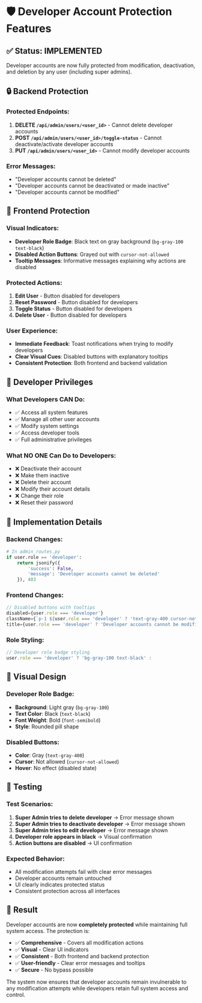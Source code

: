 # 🛡️ Developer Account Protection Features

## ✅ **Status: IMPLEMENTED**

Developer accounts are now fully protected from modification, deactivation, and deletion by any user (including super admins).

## 🔒 **Backend Protection**

### **Protected Endpoints:**
1. **DELETE `/api/admin/users/<user_id>`** - Cannot delete developer accounts
2. **POST `/api/admin/users/<user_id>/toggle-status`** - Cannot deactivate/activate developer accounts  
3. **PUT `/api/admin/users/<user_id>`** - Cannot modify developer accounts

### **Error Messages:**
- "Developer accounts cannot be deleted"
- "Developer accounts cannot be deactivated or made inactive"
- "Developer accounts cannot be modified"

## 🎨 **Frontend Protection**

### **Visual Indicators:**
- **Developer Role Badge**: Black text on gray background (`bg-gray-100 text-black`)
- **Disabled Action Buttons**: Grayed out with `cursor-not-allowed`
- **Tooltip Messages**: Informative messages explaining why actions are disabled

### **Protected Actions:**
1. **Edit User** - Button disabled for developers
2. **Reset Password** - Button disabled for developers
3. **Toggle Status** - Button disabled for developers
4. **Delete User** - Button disabled for developers

### **User Experience:**
- **Immediate Feedback**: Toast notifications when trying to modify developers
- **Clear Visual Cues**: Disabled buttons with explanatory tooltips
- **Consistent Protection**: Both frontend and backend validation

## 🎯 **Developer Privileges**

### **What Developers CAN Do:**
- ✅ Access all system features
- ✅ Manage all other user accounts
- ✅ Modify system settings
- ✅ Access developer tools
- ✅ Full administrative privileges

### **What NO ONE Can Do to Developers:**
- ❌ Deactivate their account
- ❌ Make them inactive
- ❌ Delete their account
- ❌ Modify their account details
- ❌ Change their role
- ❌ Reset their password

## 🔧 **Implementation Details**

### **Backend Changes:**
```python
# In admin_routes.py
if user.role == 'developer':
    return jsonify({
        'success': False,
        'message': 'Developer accounts cannot be deleted'
    }), 403
```

### **Frontend Changes:**
```jsx
// Disabled buttons with tooltips
disabled={user.role === 'developer'}
className={`p-1 ${user.role === 'developer' ? 'text-gray-400 cursor-not-allowed' : 'text-blue-600 hover:text-blue-900'}`}
title={user.role === 'developer' ? 'Developer accounts cannot be modified' : 'Edit User'}
```

### **Role Styling:**
```jsx
// Developer role badge styling
user.role === 'developer' ? 'bg-gray-100 text-black' :
```

## 🎨 **Visual Design**

### **Developer Role Badge:**
- **Background**: Light gray (`bg-gray-100`)
- **Text Color**: Black (`text-black`)
- **Font Weight**: Bold (`font-semibold`)
- **Style**: Rounded pill shape

### **Disabled Buttons:**
- **Color**: Gray (`text-gray-400`)
- **Cursor**: Not allowed (`cursor-not-allowed`)
- **Hover**: No effect (disabled state)

## 🚀 **Testing**

### **Test Scenarios:**
1. **Super Admin tries to delete developer** → Error message shown
2. **Super Admin tries to deactivate developer** → Error message shown
3. **Super Admin tries to edit developer** → Error message shown
4. **Developer role appears in black** → Visual confirmation
5. **Action buttons are disabled** → UI confirmation

### **Expected Behavior:**
- All modification attempts fail with clear error messages
- Developer accounts remain untouched
- UI clearly indicates protected status
- Consistent protection across all interfaces

## 🎉 **Result**

Developer accounts are now **completely protected** while maintaining full system access. The protection is:

- ✅ **Comprehensive** - Covers all modification actions
- ✅ **Visual** - Clear UI indicators
- ✅ **Consistent** - Both frontend and backend protection
- ✅ **User-friendly** - Clear error messages and tooltips
- ✅ **Secure** - No bypass possible

The system now ensures that developer accounts remain invulnerable to any modification attempts while developers retain full system access and control. 